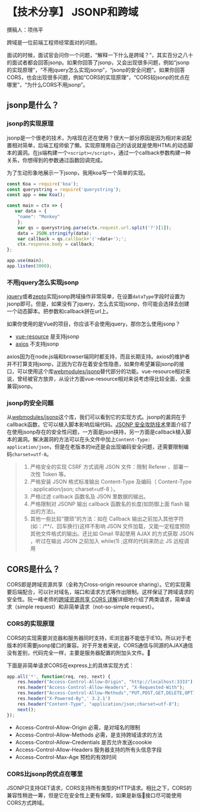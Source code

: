 # 【技术分享】 JSONP和跨域

撰稿人：项伟平

跨域是一位前端工程师经常面对的问题。

面试的时候，面试官会问你一个问题，“解释一下什么是跨域？”，其实百分之八十的面试者都会回答jsonp。如果你回答了jsonp，又会出现很多问题，例如“jsonp的实现原理”，“不用jquery怎么实现jsonp”，“jsonp的安全问题”。如果你回答CORS，也会出现很多问题，例如“CORS的实现原理”，“CORS较jsonp的优点在哪里”，“为什么CORS不用jsonp”。

## jsonp是什么？

### jsonp的实现原理

jsonp是一个很老的技术，为啥现在还在使用？很大一部分原因是因为相对来说配置相对简单，后端工程师偷了懒。实现原理用自己的话说就是使用HTML的动态脚本的漏洞。在js端构建一个`<script></script>`，通过一个callback参数构建一种关系，你想得到的参数通过函数回调完成。

为了生动形象地展示一下jsonp，我用koa写一个简单的实现。

```javascript
const Koa = require('koa');
const querystring = require('querystring');
const app = new Koa();

const main = ctx => {
   var data = {
    "name": "Monkey"
    };
    var qs = querystring.parse(ctx.request.url.split('?')[1]);
    data = JSON.stringify(data);
    var callback = qs.callback+'('+data+');';
    ctx.response.body = callback;
};

app.use(main);
app.listen(3000);
```

### 不用jquery怎么实现jsonp

[jquery](https://github.com/jquery/jquery)或者[zepto](https://github.com/madrobby/zepto)实现jsonp跨域操作非常简单，在设置`dataType`字段时设置为jsonp即可。但是，如果没有了jquery，怎么去实现jsonp，你可能会选择去创建一个动态脚本。把参数和callback拼在url上。

如果你使用的是Vue的项目，你应该不会使用jquery，那你怎么使用jsonp？

- [vue-resource](https://github.com/vuejs/vue-resource) 是支持jsonp
- [axios](https://github.com/mzabriskie/axios) 不支持jsonp

axios因为在node.js端和browser端同时都支持，而且长期支持。axios的维护者并不打算支持jsonp，正因为它存在着安全性隐患，如果你希望兼容jsonp的接口，可以使用这个库[webmodules/jsonp](https://github.com/webmodules/jsonp)替代部分的功能。vue-resource相对来说，曾经被官方放弃，从设计方面vue-resource相对来说考虑得比较全面，全面兼容jsonp。

### jsonp的安全问题

从[webmodules/jsonp](https://github.com/webmodules/jsonp)这个库，我们可以看到它的实现方式。jsonp的漏洞在于callback函数，它可以植入脚本影响后端代码。[JSONP 安全攻防技术](http://blog.knownsec.com/2015/03/jsonp_security_technic/)里面介绍了在使用jsonp存在的安全性问题，一方面是json挟持，另一方面是callback植入脚本的漏洞。解决漏洞的方法可以在头文件中加上`Content-Type: application/json`，但是在老版本的ie还是会出现编码安全问题，还需要限制编码`charset=utf-8`。

> 1. 严格安全的实现 CSRF 方式调用 JSON 文件：限制 Referer 、部署一次性 Token 等。
> 2. 严格安装 JSON 格式标准输出 Content-Type 及编码（ Content-Type : application/json; charset=utf-8 ）。
> 3. 严格过滤 callback 函数名及 JSON 里数据的输出。
> 4. 严格限制对 JSONP 输出 callback 函数名的长度(如防御上面 flash 输出的方法)。
> 5. 其他一些比较“猥琐”的方法：如在 Callback 输出之前加入其他字符(如：/**/、回车换行)这样不影响 JSON 文件加载，又能一定程度预防其他文件格式的输出。还比如 Gmail 早起使用 AJAX 的方式获取 JSON ，听过在输出 JSON 之前加入 while(1) ;这样的代码来防止 JS 远程调用

## CORS是什么？

CORS即是跨域资源共享（全称为Cross-origin resource sharing）。它的实现需要后端配合，可以针对域名，端口和请求方式等作出限制。这样保证了跨域请求的安全性。阮一峰老师的[跨域资源共享 CORS 详解](http://www.ruanyifeng.com/blog/2016/04/cors.html)详细地介绍了两类请求，简单请求（simple request）和非简单请求（not-so-simple request）。

### CORS的实现原理

CORS的实现需要浏览器和服务器同时支持，IE浏览器不能低于IE10。所以对于老版本的IE需要jsonp接口的兼容。对于开发者来说，CORS通信与同源的AJAX通信没有差别，代码完全一样，主要是服务器配置的附加头文件。

下面是非简单请求CORS在express上的具体实现方式：

```javascript
app.all('*', function(req, res, next) {
    res.header("Access-Control-Allow-Origin", "http://localhost:3333");
    res.header("Access-Control-Allow-Headers", "X-Requested-With");
    res.header("Access-Control-Allow-Methods","PUT,POST,GET,DELETE,OPTIONS");
    res.header("X-Powered-By",' 3.2.1')
    res.header("Content-Type", "application/json;charset=utf-8");
    next();
});
```

- Access-Control-Allow-Origin 必需，是对域名的限制
- Access-Control-Allow-Methods 必需，是支持跨域请求的方法
- Access-Control-Allow-Credentials 是否允许发送coookie
- Access-Control-Allow-Headers 服务器支持的所有头信息字段
- Access-Control-Max-Age 预检的有效时间

### CORS比jsonp的优点在哪里

JSONP只支持GET请求，CORS支持所有类型的HTTP请求。相比之下，CORS的兼容性稍逊一筹，但是它在安全性上更有保障，如果是新版接口尽可能使用CORS方式跨域。

